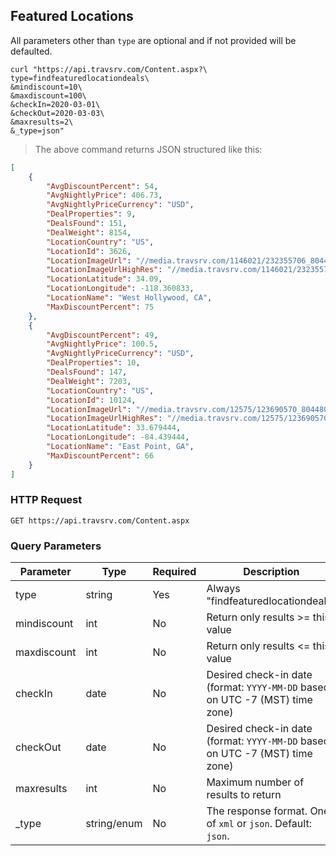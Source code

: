 ## Featured Locations

All parameters other than `type` are optional and if not provided will be defaulted.

```shell
curl "https://api.travsrv.com/Content.aspx?\
type=findfeaturedlocationdeals\
&mindiscount=10\
&maxdiscount=100\
&checkIn=2020-03-01\
&checkOut=2020-03-03\
&maxresults=2\
&_type=json"
```

> The above command returns JSON structured like this:

```json
[
    {
        "AvgDiscountPercent": 54,
        "AvgNightlyPrice": 406.73,
        "AvgNightlyPriceCurrency": "USD",
        "DealProperties": 9,
        "DealsFound": 151,
        "DealWeight": 8154,
        "LocationCountry": "US",
        "LocationId": 3626,
        "LocationImageUrl": "//media.travsrv.com/1146021/232355706_804480.jpg",
        "LocationImageUrlHighRes": "//media.travsrv.com/1146021/232355706_0.jpg",
        "LocationLatitude": 34.09,
        "LocationLongitude": -118.360833,
        "LocationName": "West Hollywood, CA",
        "MaxDiscountPercent": 75
    },
    {
        "AvgDiscountPercent": 49,
        "AvgNightlyPrice": 100.5,
        "AvgNightlyPriceCurrency": "USD",
        "DealProperties": 10,
        "DealsFound": 147,
        "DealWeight": 7203,
        "LocationCountry": "US",
        "LocationId": 10124,
        "LocationImageUrl": "//media.travsrv.com/12575/123690570_804480.jpg",
        "LocationImageUrlHighRes": "//media.travsrv.com/12575/123690570_0.jpg",
        "LocationLatitude": 33.679444,
        "LocationLongitude": -84.439444,
        "LocationName": "East Point, GA",
        "MaxDiscountPercent": 66
    }
]
```

### HTTP Request

`GET https://api.travsrv.com/Content.aspx`

### Query Parameters

Parameter | Type | Required | Description
--------- | ------- | ------- | -----------
type | string | Yes | Always "findfeaturedlocationdeals"
mindiscount | int | No | Return only results >= this value
maxdiscount | int | No | Return only results <= this value
checkIn | date | No | Desired check-in date (format: `YYYY-MM-DD` based on UTC -7 (MST) time zone)
checkOut | date | No | Desired check-in date (format: `YYYY-MM-DD` based on UTC -7 (MST) time zone)
maxresults | int | No | Maximum number of results to return
_type | string/enum | No | The response format. One of `xml` or `json`. Default: `json`.
